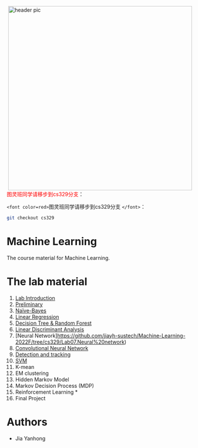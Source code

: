 <img src="image/icon.png?raw=true" align="right" width="500" alt="header pic"/>
<font color=red>图灵班同学请移步到cs329分支</font>：

`<font color=red>`图灵班同学请移步到cs329分支 `</font>`：

```bash
git checkout cs329
```

Machine Learning
================

The course material for Machine Learning.

# The lab material

1. [Lab Introduction](https://github.com/jiayh-sustech/Machine-Learning-2022F/tree/main/Lab01.Introduction)
2. [Preliminary](https://github.com/jiayh-sustech/Machine-Learning-2022F/tree/main/Lab02.Preliminary)
3. [Naïve-Bayes](https://github.com/jiayh-sustech/Machine-Learning-2022F/tree/main/Lab03.Na%C3%AFve-Bayes)
4. [Linear Regression](https://github.com/jiayh-sustech/Machine-Learning-2022F/tree/main/Lab04.Linear%20Regression)
5. [Decision Tree &amp; Random Forest](https://github.com/jiayh-sustech/Machine-Learning-2022F/tree/main/Lab05.Decision%20Tree%20%26%20Random%20Forest)
6. [Linear Discriminant Analysis](https://github.com/jiayh-sustech/Machine-Learning-2022F/tree/main/Lab06.Linear%20Discriminant%20Analysis)
7. [Neural Network]https://github.com/jiayh-sustech/Machine-Learning-2022F/tree/cs329/Lab07.Neural%20network)
8. [Convolutional Neural Network](https://github.com/jiayh-sustech/Machine-Learning-2022F/tree/cs329/Lab08.Convolutional%20Neural%20Network)
9. [Detection and tracking](https://github.com/jiayh-sustech/Machine-Learning-2022F/tree/cs329/Lab09.Object%20Detection%20and%20Tracking)
10. [SVM](https://github.com/jiayh-sustech/Machine-Learning-2022F/tree/cs329/Lab10.SVM)
11. K-mean
12. EM clustering
13. Hidden Markov Model
14. Markov Decision Process (MDP)
15. Reinforcement Learning *
16. Final Project

# Authors

- Jia Yanhong
